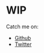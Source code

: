 
# WIP

Catch me on:
- [Github](https://github.com/lascorbe)
- [Twitter](https://twitter.com/lascorbe)